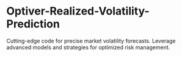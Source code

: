 # Optiver-Realized-Volatility-Prediction
Cutting-edge code for precise market volatility forecasts. Leverage advanced models and strategies for optimized risk management.
